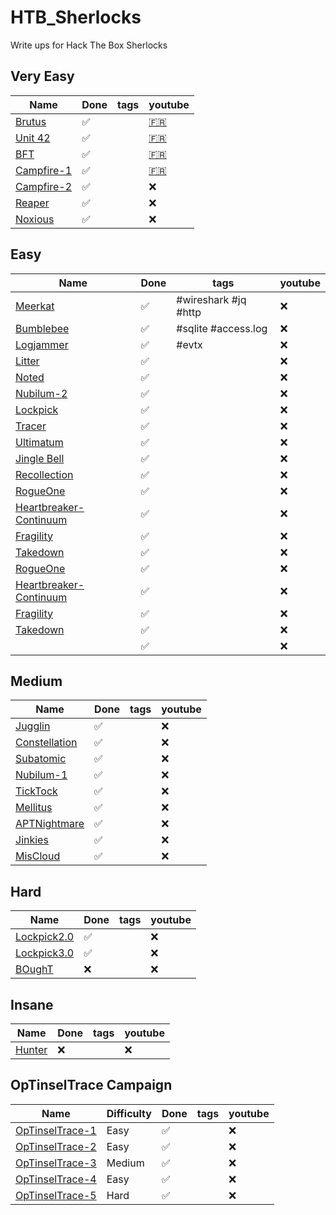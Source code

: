 # HTB_Sherlocks
Write ups for Hack The Box Sherlocks

## Very Easy
| Name | Done | tags | youtube |
| ---- | ---- | ---- | ------- |
| [Brutus](./challenges/brutus/) | :white_check_mark: |  | [:fr:](https://www.youtube.com/watch?v=cuWbj6n0pWg) |
| [Unit 42](./challenges/unit42/) | :white_check_mark: |  | [:fr:](https://www.youtube.com/watch?v=-GMmIVzaAzA) |
| [BFT](./challenges/BFT/) | :white_check_mark: |  | [:fr:](https://www.youtube.com/watch?v=Ns-5lX_-XIE) |
| [Campfire-1](./challenges/campfire_1) | :white_check_mark: |  | [:fr:](https://www.youtube.com/watch?v=yirAsRcLcB4) |
| [Campfire-2](./challenges/campfire_2) | :white_check_mark: |  | :x: |
| [Reaper](./challenges/reaper/) | :white_check_mark: |  | :x: |
| [Noxious](./challenges/noxious/) | :white_check_mark: |  | :x: |

## Easy
| Name | Done | tags | youtube |
| ---- | ---- | ---- | ------- |
| [Meerkat](./challenges/meerkat/) | :white_check_mark: | #wireshark #jq #http | :x: |
| [Bumblebee](./challenges/bumblebee/) | :white_check_mark: | #sqlite #access.log | :x: |
| [Logjammer](./challenges/logjammer/) | :white_check_mark: | #evtx | :x: |
| [Litter](./challenges/litter/) | :white_check_mark: |  | :x: |
| [Noted](./challenges/noted/) | :white_check_mark: |  | :x: |
| [Nubilum-2](./challenges/nubilum_2/) | :white_check_mark: |  | :x: |
| [Lockpick](./challenges/lockpick/) | :white_check_mark: |  | :x: |
| [Tracer](./challenges/tracer/) | :white_check_mark: |  | :x: |
| [Ultimatum](./challenges/ultimatum/) | :white_check_mark: |  | :x: |
| [Jingle Bell](./challenges/jingle_bell/) | :white_check_mark: |  | :x: |
| [Recollection](./challenges/recollection/) | :white_check_mark: |  | :x: |
| [RogueOne](./challenges/rogue_one) | :white_check_mark: |  | :x: |
| [Heartbreaker-Continuum](./challenges/heartbreaker_continuum/) | :white_check_mark: |  | :x: |
| [Fragility](./challenges/fragility/) | :white_check_mark: |  | :x: |
| [Takedown](./challenges/takedown/) | :white_check_mark: |  | :x: |
| [RogueOne](./challenges/rogue_one) | :white_check_mark: |  | :x: |
| [Heartbreaker-Continuum](./challenges/heartbreaker_continuum/) | :white_check_mark: |  | :x: |
| [Fragility](./challenges/fragility/) | :white_check_mark: |  | :x: |
| [Takedown](./challenges/takedown/) | :white_check_mark: |  | :x: |
|  | :white_check_mark: |  | :x: |

## Medium
| Name | Done | tags | youtube |
| ---- | ---- | ---- | ------- |
| [Jugglin](./challenges/jugglin/) | :white_check_mark: |  | :x: |
| [Constellation](./challenges/constellation/) | :white_check_mark: |  | :x: |
| [Subatomic](./challenges/subatomic/) | :white_check_mark: |  | :x: |
| [Nubilum-1](./challenges/nubilum_1/) | :white_check_mark: |  | :x: |
| [TickTock](./challenges/ticktock/) | :white_check_mark: |  | :x: |
| [Mellitus](./challenges/mellitus/) | :white_check_mark: |  | :x: |
| [APTNightmare](./challenges/aptnightmare/) | :white_check_mark: |  | :x: |
| [Jinkies](./challenges/jinkies) | :white_check_mark: |  | :x: |
| [MisCloud](./challenges/miscloud/) | :white_check_mark: |  | :x: |

## Hard
| Name | Done | tags | youtube |
| ---- | ---- | ---- | ------- |
| [Lockpick2.0](./challenges/lockpick2/) | :white_check_mark: |  | :x: |
| [Lockpick3.0](./challenges/lockpick3/) | :white_check_mark: |  | :x: |
| [BOughT](./challenges/bought) | :x: |  | :x: |

## Insane
| Name | Done | tags | youtube |
| ---- | ---- | ---- | ------- |
| [Hunter](./challenges/hunter) | :x: |  | :x: |

## OpTinselTrace Campaign
| Name | Difficulty | Done | tags | youtube |
| ---- | ---------- | ---- | ---- | ------- |
| [OpTinselTrace-1](./challenges/optinseltrace_1) | Easy | :white_check_mark: |  | :x: |
| [OpTinselTrace-2](./challenges/optinseltrace_2) | Easy | :white_check_mark: |  | :x: |
| [OpTinselTrace-3](./challenges/optinseltrace_3) | Medium | :white_check_mark: |  | :x: |
| [OpTinselTrace-4](./challenges/optinseltrace_4) | Easy | :white_check_mark: |  | :x: |
| [OpTinselTrace-5](./challenges/optinseltrace_5) | Hard | :white_check_mark: |  | :x: |